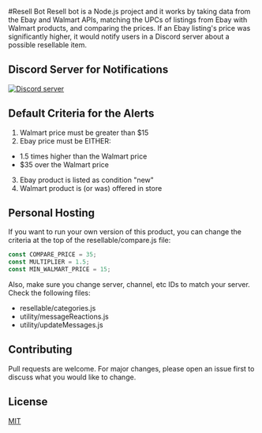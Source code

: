 #Resell Bot
Resell bot is a Node.js project and it works by taking data from the Ebay and Walmart APIs, matching the UPCs of listings from Ebay with Walmart products, and comparing the prices. If an Ebay listing's price was significantly higher, it would notify users in a Discord server about a possible resellable item.

## Discord Server for Notifications
<a href="https://discord.gg/DeSKEJgkQh"><img src="https://img.shields.io/discord/848696206691663892?color=5865F2&logo=discord&logoColor=white" alt="Discord server" /></a>

## Default Criteria for the Alerts
1) Walmart price must be greater than $15
2) Ebay price must be EITHER:
- 1.5 times higher than the Walmart price
- $35 over the Walmart price
3) Ebay product is listed as condition "new"
4) Walmart product is (or was) offered in store

## Personal Hosting
If you want to run your own version of this product, you can change the criteria at the top of the resellable/compare.js file:
```javascript
const COMPARE_PRICE = 35;
const MULTIPLIER = 1.5;
const MIN_WALMART_PRICE = 15;
```

Also, make sure you change server, channel, etc IDs to match your server.
Check the following files:
- resellable/categories.js
- utility/messageReactions.js
- utility/updateMessages.js

## Contributing
Pull requests are welcome. For major changes, please open an issue first to discuss what you would like to change.

## License
[MIT](https://choosealicense.com/licenses/mit/)
